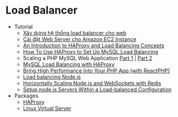 # Load Balancer
* Tutorial
    - [Xây dựng hệ thống load balancer cho web](http://goo.gl/4ZnzFS)
    - [Cài đặt Web Server cho Amazon EC2 Instance](http://goo.gl/gkvS1X)
    - [An Introduction to HAProxy and Load Balancing Concepts](http://goo.gl/vdSVwd)
    - [How To Use HAProxy to Set Up MySQL Load Balancing](http://goo.gl/n1d1Z9)
    - Scaling a PHP MySQL Web Application [Part 1](http://goo.gl/ERwlmD) | [Part 2](http://goo.gl/nRSmA5)
    - [MySQL Load Balancing with HAProxy](http://goo.gl/XtySni)
    - [Bring High Performance Into Your PHP App (with ReactPHP)](http://goo.gl/uiIrPB)
    - [Load balancing Node.js](http://goo.gl/PyEmxl)
    - [Horizontally Scaling Node.js and WebSockets with Redis](http://goo.gl/PTIG6P)
    - [Setup node.js Servers Within a Load-balanced Configuration](http://goo.gl/gssldU)
* Packages
    - [HAProxy](http://www.haproxy.org/)
    - [Linux Virtual Server](http://www.linuxvirtualserver.org/)
